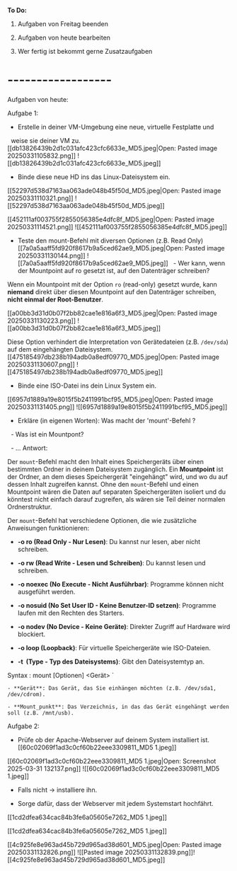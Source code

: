 **To Do:**

  

1. Aufgaben von Freitag beenden

2. Aufgaben von heute bearbeiten

3. Wer fertig ist bekommt gerne Zusatzaufgaben

  

# ------------------

  

Aufgaben von heute:

  

Aufgabe 1:

- Erstelle in deiner VM-Umgebung eine neue, virtuelle Festplatte und

  weise sie deiner VM zu.[[db13826439b2d1c031afc423cfc6633e_MD5.jpeg|Open: Pasted image 20250331105832.png]]
![[db13826439b2d1c031afc423cfc6633e_MD5.jpeg]]

- Binde diese neue HD ins das Linux-Dateisystem ein.

[[52297d538d7163aa063ade048b45f50d_MD5.jpeg|Open: Pasted image 20250331110321.png]]
![[52297d538d7163aa063ade048b45f50d_MD5.jpeg]]

[[452111af003755f2855056385e4dfc8f_MD5.jpeg|Open: Pasted image 20250331114521.png]]
![[452111af003755f2855056385e4dfc8f_MD5.jpeg]]


- Teste den mount-Befehl mit diversen Optionen (z.B. Read Only)
[[7a0a5aaff5fd920f8617b9a5ced62ae9_MD5.jpeg|Open: Pasted image 20250331130144.png]]
![[7a0a5aaff5fd920f8617b9a5ced62ae9_MD5.jpeg]]
  - Wer kann, wenn der Mountpoint auf ro gesetzt ist, auf den Datenträger schreiben?

Wenn ein Mountpoint mit der Option `ro` (read-only) gesetzt wurde, kann **niemand** direkt über diesen Mountpoint auf den Datenträger schreiben, **nicht einmal der Root-Benutzer**.

[[a00bb3d31d0b07f2bb82cae1e816a6f3_MD5.jpeg|Open: Pasted image 20250331130223.png]]
![[a00bb3d31d0b07f2bb82cae1e816a6f3_MD5.jpeg]]

Diese Option verhindert die Interpretation von Gerätedateien (z.B. `/dev/sda`) auf dem eingehängten Dateisystem.
[[475185497db238b194adb0a8edf09770_MD5.jpeg|Open: Pasted image 20250331130607.png]]
![[475185497db238b194adb0a8edf09770_MD5.jpeg]]



- Binde eine ISO-Datei ins dein Linux System ein.

[[6957d1889a19e8015f5b2411991bcf95_MD5.jpeg|Open: Pasted image 20250331131405.png]]
![[6957d1889a19e8015f5b2411991bcf95_MD5.jpeg]]
- Erkläre (in eigenen Worten): Was macht der 'mount'-Befehl ?

  - Was ist ein Mountpont?

  - ...
Antwort: 

Der `mount`-Befehl macht den Inhalt eines Speichergeräts über einen bestimmten Ordner in deinem Dateisystem zugänglich. Ein **Mountpoint** ist der Ordner, an dem dieses Speichergerät "eingehängt" wird, und wo du auf dessen Inhalt zugreifen kannst. Ohne den `mount`-Befehl und einen Mountpoint wären die Daten auf separaten Speichergeräten isoliert und du könntest nicht einfach darauf zugreifen, als wären sie Teil deiner normalen Ordnerstruktur.

Der `mount`-Befehl hat verschiedene Optionen, die wie zusätzliche Anweisungen funktionieren:

- **-o ro (Read Only - Nur Lesen)**: Du kannst nur lesen, aber nicht schreiben.
    
- **-o rw (Read Write - Lesen und Schreiben)**: Du kannst lesen und schreiben.
    
- **-o noexec (No Execute - Nicht Ausführbar)**: Programme können nicht ausgeführt werden.
    
- **-o nosuid (No Set User ID - Keine Benutzer-ID setzen)**: Programme laufen mit den Rechten des Starters.
    
- **-o nodev (No Device - Keine Geräte)**: Direkter Zugriff auf Hardware wird blockiert.
    
- **-o loop (Loopback)**: Für virtuelle Speichergeräte wie ISO-Dateien.
    
- **-t <Dateisystemtyp> (Type - Typ des Dateisystems)**: Gibt den Dateisystemtyp an.

Syntax : mount [Optionen] <Gerät> <Mountpunkt>`
    
    - **Gerät**: Das Gerät, das Sie einhängen möchten (z.B. /dev/sda1, /dev/cdrom).
        
    - **Mount_punkt**: Das Verzeichnis, in das das Gerät eingehängt werden soll (z.B. /mnt/usb).


Aufgabe 2:

- Prüfe ob der Apache-Webserver auf deinem System installiert ist.
[[60c02069f1ad3c0cf60b22eee3309811_MD5 1.jpeg]]

[[60c02069f1ad3c0cf60b22eee3309811_MD5 1.jpeg|Open: Screenshot 2025-03-31 132137.png]]
![[60c02069f1ad3c0cf60b22eee3309811_MD5 1.jpeg]]

- Falls nicht -> installiere ihn.

- Sorge dafür, dass der Webserver mit jedem Systemstart hochfährt.

[[1cd2dfea634cac84b3fe6a05605e7262_MD5 1.jpeg]]


[[1cd2dfea634cac84b3fe6a05605e7262_MD5 1.jpeg]]

[[4c925fe8e963ad45b729d965ad38d601_MD5.jpeg|Open: Pasted image 20250331132826.png]]
![[Pasted image 20250331132839.png]]![[4c925fe8e963ad45b729d965ad38d601_MD5.jpeg]]

